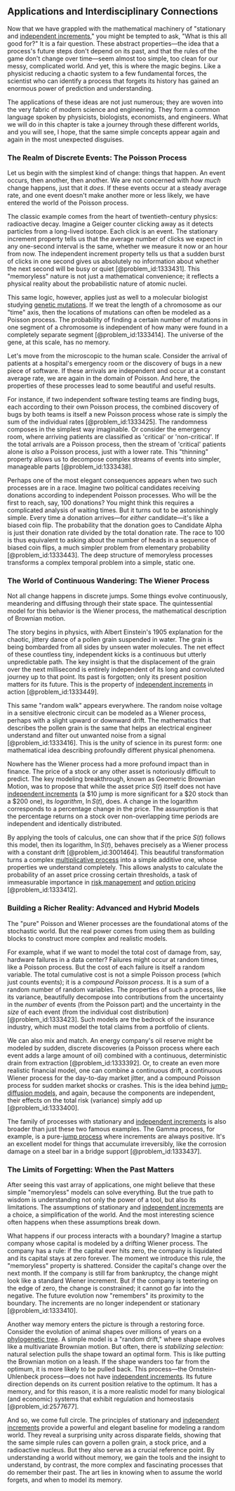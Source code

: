 ## Applications and Interdisciplinary Connections

Now that we have grappled with the mathematical machinery of "stationary and [independent increments](@article_id:261669)," you might be tempted to ask, "What is this all good for?" It is a fair question. These abstract properties—the idea that a process's future steps don't depend on its past, and that the rules of the game don't change over time—seem almost too simple, too clean for our messy, complicated world. And yet, this is where the magic begins. Like a physicist reducing a chaotic system to a few fundamental forces, the scientist who can identify a process that forgets its history has gained an enormous power of prediction and understanding.

The applications of these ideas are not just numerous; they are woven into the very fabric of modern science and engineering. They form a common language spoken by physicists, biologists, economists, and engineers. What we will do in this chapter is take a journey through these different worlds, and you will see, I hope, that the same simple concepts appear again and again in the most unexpected disguises.

### The Realm of Discrete Events: The Poisson Process

Let us begin with the simplest kind of change: things that happen. An event occurs, then another, then another. We are not concerned with *how much* change happens, just that it *does*. If these events occur at a steady average rate, and one event doesn't make another more or less likely, we have entered the world of the Poisson process.

The classic example comes from the heart of twentieth-century physics: radioactive decay. Imagine a Geiger counter clicking away as it detects particles from a long-lived isotope. Each click is an event. The stationary increment property tells us that the average number of clicks we expect in any one-second interval is the same, whether we measure it now or an hour from now. The independent increment property tells us that a sudden burst of clicks in one second gives us absolutely no information about whether the next second will be busy or quiet [@problem_id:1333431]. This "memoryless" nature is not just a mathematical convenience; it reflects a physical reality about the probabilistic nature of atomic nuclei.

This same logic, however, applies just as well to a molecular biologist studying [genetic mutations](@article_id:262134). If we treat the length of a chromosome as our "time" axis, then the locations of mutations can often be modeled as a Poisson process. The probability of finding a certain number of mutations in one segment of a chromosome is independent of how many were found in a completely separate segment [@problem_id:1333414]. The universe of the gene, at this scale, has no memory.

Let's move from the microscopic to the human scale. Consider the arrival of patients at a hospital's emergency room or the discovery of bugs in a new piece of software. If these arrivals are independent and occur at a constant average rate, we are again in the domain of Poisson. And here, the properties of these processes lead to some beautiful and useful results.

For instance, if two independent software testing teams are finding bugs, each according to their own Poisson process, the combined discovery of bugs by both teams is itself a new Poisson process whose rate is simply the sum of the individual rates [@problem_id:1333425]. The randomness composes in the simplest way imaginable. Or consider the emergency room, where arriving patients are classified as 'critical' or 'non-critical'. If the total arrivals are a Poisson process, then the stream of 'critical' patients alone is *also* a Poisson process, just with a lower rate. This "thinning" property allows us to decompose complex streams of events into simpler, manageable parts [@problem_id:1333438].

Perhaps one of the most elegant consequences appears when two such processes are in a race. Imagine two political candidates receiving donations according to independent Poisson processes. Who will be the first to reach, say, 100 donations? You might think this requires a complicated analysis of waiting times. But it turns out to be astonishingly simple. Every time a donation arrives—for *either* candidate—it's like a biased coin flip. The probability that the donation goes to Candidate Alpha is just their donation rate divided by the total donation rate. The race to 100 is thus equivalent to asking about the number of heads in a sequence of biased coin flips, a much simpler problem from elementary probability [@problem_id:1333443]. The deep structure of memoryless processes transforms a complex temporal problem into a simple, static one.

### The World of Continuous Wandering: The Wiener Process

Not all change happens in discrete jumps. Some things evolve continuously, meandering and diffusing through their state space. The quintessential model for this behavior is the Wiener process, the mathematical description of Brownian motion.

The story begins in physics, with Albert Einstein's 1905 explanation for the chaotic, jittery dance of a pollen grain suspended in water. The grain is being bombarded from all sides by unseen water molecules. The net effect of these countless tiny, independent kicks is a continuous but utterly unpredictable path. The key insight is that the displacement of the grain over the next millisecond is entirely independent of its long and convoluted journey up to that point. Its past is forgotten; only its present position matters for its future. This is the property of [independent increments](@article_id:261669) in action [@problem_id:1333449].

This same "random walk" appears everywhere. The random noise voltage in a sensitive electronic circuit can be modeled as a Wiener process, perhaps with a slight upward or downward drift. The mathematics that describes the pollen grain is the same that helps an electrical engineer understand and filter out unwanted noise from a signal [@problem_id:1333416]. This is the unity of science in its purest form: one mathematical idea describing profoundly different physical phenomena.

Nowhere has the Wiener process had a more profound impact than in finance. The price of a stock or any other asset is notoriously difficult to predict. The key modeling breakthrough, known as Geometric Brownian Motion, was to propose that while the asset price $S(t)$ itself does not have [independent increments](@article_id:261669) (a $10 jump is more significant for a $\$20$ stock than a $\$200$ one), its *logarithm*, $\ln S(t)$, does. A change in the logarithm corresponds to a percentage change in the price. The assumption is that the percentage returns on a stock over non-overlapping time periods are independent and identically distributed.

By applying the tools of calculus, one can show that if the price $S(t)$ follows this model, then its logarithm, $\ln S(t)$, behaves precisely as a Wiener process with a constant drift [@problem_id:3001464]. This beautiful transformation turns a complex [multiplicative process](@article_id:274216) into a simple additive one, whose properties we understand completely. This allows analysts to calculate the probability of an asset price crossing certain thresholds, a task of immeasurable importance in [risk management](@article_id:140788) and [option pricing](@article_id:139486) [@problem_id:1333412].

### Building a Richer Reality: Advanced and Hybrid Models

The "pure" Poisson and Wiener processes are the foundational atoms of the stochastic world. But the real power comes from using them as building blocks to construct more complex and realistic models.

For example, what if we want to model the total cost of damage from, say, hardware failures in a data center? Failures might occur at random times, like a Poisson process. But the cost of each failure is itself a random variable. The total cumulative cost is not a simple Poisson process (which just counts events); it is a *compound Poisson process*. It is a sum of a random number of random variables. The properties of such a process, like its variance, beautifully decompose into contributions from the uncertainty in the *number* of events (from the Poisson part) and the uncertainty in the *size* of each event (from the individual cost distribution) [@problem_id:1333423]. Such models are the bedrock of the insurance industry, which must model the total claims from a portfolio of clients.

We can also mix and match. An energy company's oil reserve might be modeled by sudden, discrete discoveries (a Poisson process where each event adds a large amount of oil) combined with a continuous, deterministic drain from extraction [@problem_id:1333392]. Or, to create an even more realistic financial model, one can combine a continuous drift, a continuous Wiener process for the day-to-day market jitter, and a compound Poisson process for sudden market shocks or crashes. This is the idea behind [jump-diffusion models](@article_id:264024), and again, because the components are independent, their effects on the total risk (variance) simply add up [@problem_id:1333400].

The family of processes with stationary and [independent increments](@article_id:261669) is also broader than just these two famous examples. The Gamma process, for example, is a pure-[jump process](@article_id:200979) where increments are always positive. It's an excellent model for things that accumulate irreversibly, like the corrosion damage on a steel bar in a bridge support [@problem_id:1333437].

### The Limits of Forgetting: When the Past Matters

After seeing this vast array of applications, one might believe that these simple "memoryless" models can solve everything. But the true path to wisdom is understanding not only the power of a tool, but also its limitations. The assumptions of stationary and [independent increments](@article_id:261669) are a choice, a simplification of the world. And the most interesting science often happens when these assumptions break down.

What happens if our process interacts with a boundary? Imagine a startup company whose capital is modeled by a drifting Wiener process. The company has a rule: if the capital ever hits zero, the company is liquidated and its capital stays at zero forever. The moment we introduce this rule, the "memoryless" property is shattered. Consider the capital's change over the next month. If the company is still far from bankruptcy, the change might look like a standard Wiener increment. But if the company is teetering on the edge of zero, the change is constrained; it cannot go far into the negative. The future evolution now "remembers" its proximity to the boundary. The increments are no longer independent or stationary [@problem_id:1333410].

Another way memory enters the picture is through a restoring force. Consider the evolution of animal shapes over millions of years on a [phylogenetic tree](@article_id:139551). A simple model is a "random drift," where shape evolves like a multivariate Brownian motion. But often, there is *stabilizing selection*: natural selection pulls the shape toward an optimal form. This is like putting the Brownian motion on a leash. If the shape wanders too far from the optimum, it is more likely to be pulled back. This process—the Ornstein-Uhlenbeck process—does not have [independent increments](@article_id:261669). Its future direction depends on its current position relative to the optimum. It has a memory, and for this reason, it is a more realistic model for many biological (and economic) systems that exhibit regulation and homeostasis [@problem_id:2577677].

And so, we come full circle. The principles of stationary and [independent increments](@article_id:261669) provide a powerful and elegant baseline for modeling a random world. They reveal a surprising unity across disparate fields, showing that the same simple rules can govern a pollen grain, a stock price, and a radioactive nucleus. But they also serve as a crucial reference point. By understanding a world without memory, we gain the tools and the insight to understand, by contrast, the more complex and fascinating processes that do remember their past. The art lies in knowing when to assume the world forgets, and when to model its memory.